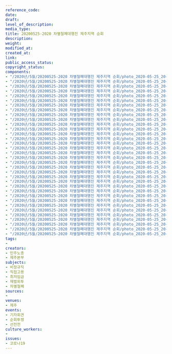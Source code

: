 ```yaml
---
reference_code: 
date: 
draft: 
level_of_description: 
media_type: 
title: 20200525-2020 차별철폐대행진 제주지역 순회
description: 
weight: 
modified_at: 
created_at: 
link: 
public_access_status: 
copyright_status: 
components:
- "/2020년/5월/20200525-2020 차별철폐대행진 제주지역 순회/photo_2020-05-25_20-21-36.jpg"
- "/2020년/5월/20200525-2020 차별철폐대행진 제주지역 순회/photo_2020-05-25_20-23-56.jpg"
- "/2020년/5월/20200525-2020 차별철폐대행진 제주지역 순회/photo_2020-05-25_20-27-22.jpg"
- "/2020년/5월/20200525-2020 차별철폐대행진 제주지역 순회/photo_2020-05-25_20-21-53.jpg"
- "/2020년/5월/20200525-2020 차별철폐대행진 제주지역 순회/photo_2020-05-25_20-25-19.jpg"
- "/2020년/5월/20200525-2020 차별철폐대행진 제주지역 순회/photo_2020-05-25_20-27-47.jpg"
- "/2020년/5월/20200525-2020 차별철폐대행진 제주지역 순회/photo_2020-05-25_20-23-42.jpg"
- "/2020년/5월/20200525-2020 차별철폐대행진 제주지역 순회/photo_2020-05-25_20-28-35.jpg"
- "/2020년/5월/20200525-2020 차별철폐대행진 제주지역 순회/photo_2020-05-25_20-24-07.jpg"
- "/2020년/5월/20200525-2020 차별철폐대행진 제주지역 순회/photo_2020-05-25_20-24-02.jpg"
- "/2020년/5월/20200525-2020 차별철폐대행진 제주지역 순회/photo_2020-05-25_20-27-37.jpg"
- "/2020년/5월/20200525-2020 차별철폐대행진 제주지역 순회/photo_2020-05-25_20-22-47.jpg"
- "/2020년/5월/20200525-2020 차별철폐대행진 제주지역 순회/photo_2020-05-25_20-28-02.jpg"
- "/2020년/5월/20200525-2020 차별철폐대행진 제주지역 순회/photo_2020-05-25_20-22-34.jpg"
- "/2020년/5월/20200525-2020 차별철폐대행진 제주지역 순회/photo_2020-05-25_20-22-29.jpg"
- "/2020년/5월/20200525-2020 차별철폐대행진 제주지역 순회/photo_2020-05-25_20-22-04.jpg"
- "/2020년/5월/20200525-2020 차별철폐대행진 제주지역 순회/photo_2020-05-25_20-24-44.jpg"
- "/2020년/5월/20200525-2020 차별철폐대행진 제주지역 순회/photo_2020-05-25_20-24-12.jpg"
- "/2020년/5월/20200525-2020 차별철폐대행진 제주지역 순회/photo_2020-05-25_20-23-05.jpg"
- "/2020년/5월/20200525-2020 차별철폐대행진 제주지역 순회/photo_2020-05-25_20-27-53.jpg"
- "/2020년/5월/20200525-2020 차별철폐대행진 제주지역 순회/photo_2020-05-25_20-22-51.jpg"
- "/2020년/5월/20200525-2020 차별철폐대행진 제주지역 순회/photo_2020-05-25_20-28-14.jpg"
- "/2020년/5월/20200525-2020 차별철폐대행진 제주지역 순회/photo_2020-05-25_20-21-45.jpg"
- "/2020년/5월/20200525-2020 차별철폐대행진 제주지역 순회/photo_2020-05-25_20-23-28.jpg"
- "/2020년/5월/20200525-2020 차별철폐대행진 제주지역 순회/photo_2020-05-25_20-28-29.jpg"
- "/2020년/5월/20200525-2020 차별철폐대행진 제주지역 순회/photo_2020-05-25_20-24-32.jpg"
- "/2020년/5월/20200525-2020 차별철폐대행진 제주지역 순회/photo_2020-05-25_20-23-22.jpg"
- "/2020년/5월/20200525-2020 차별철폐대행진 제주지역 순회/photo_2020-05-25_20-27-28.jpg"
- "/2020년/5월/20200525-2020 차별철폐대행진 제주지역 순회/photo_2020-05-25_20-24-20.jpg"
- "/2020년/5월/20200525-2020 차별철폐대행진 제주지역 순회/photo_2020-05-25_20-23-10.jpg"
- "/2020년/5월/20200525-2020 차별철폐대행진 제주지역 순회/photo_2020-05-25_20-24-26.jpg"
- "/2020년/5월/20200525-2020 차별철폐대행진 제주지역 순회/photo_2020-05-25_20-22-57.jpg"
- "/2020년/5월/20200525-2020 차별철폐대행진 제주지역 순회/photo_2020-05-25_20-27-42.jpg"
- "/2020년/5월/20200525-2020 차별철폐대행진 제주지역 순회/photo_2020-05-25_20-28-20.jpg"
tags:
- 
creators:
- 민주노총
- 제주본부
subjects:
- 비정규직
- 직접고용
- 최저임금
- 재벌외투
- 차별철폐
sources:
- 
venues:
- 제주
events:
- 기자회견
- 순회투쟁
- 선전전
culture_workers:
- 
issues:
- 코로나19
---
```

